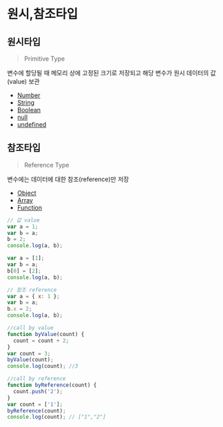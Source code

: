 # 원시,참조타입

## 원시타입

> Primitive Type

변수에 할당될 때 메모리 상에 고정된 크기로 저장되고 해당 변수가 원시 데이터의 값(value) 보관

- [Number](datatype.md#Number)
- [String](datatype.md#String)
- [Boolean](datatype.md#Boolean)
- [null](datatype.md#null)
- [undefined](datatype.md#undefined)

## 참조타입

> Reference Type

변수에는 데이터에 대한 참조(reference)만 저장

- [Object](datatype.md#Object)
- [Array](datatype.md#Array)
- [Function](datatype.md#Function)

```js
// 값 value
var a = 1;
var b = a;
b = 2;
console.log(a, b);

var a = [1];
var b = a;
b[0] = [2];
console.log(a, b);

// 참조 reference
var a = { x: 1 };
var b = a;
b.x = 2;
console.log(a, b);
```

```js
//call by value
function byValue(count) {
  count = count + 2;
}
var count = 3;
byValue(count);
console.log(count); //3

//call by reference
function byReference(count) {
  count.push('2');
}
var count = ['1'];
byReference(count);
console.log(count); // ["1","2"]
```

